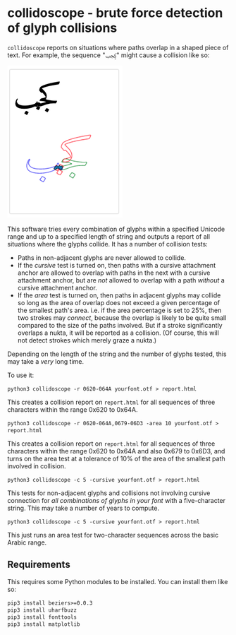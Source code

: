 # collidoscope - brute force detection of glyph collisions

`collidoscope` reports on situations where paths overlap in a shaped
piece of text. For example, the sequence "ؼجب" might cause a collision like so:

![](sample-collision.png)

This software tries every combination of glyphs within a specified Unicode range and up to a specified length of string and outputs a report of all situations where the glyphs collide. It has a number of collision tests:

* Paths in non-adjacent glyphs are never allowed to collide.
* If the *cursive* test is turned on, then paths with a cursive attachment anchor are allowed to overlap with paths in the next with a cursive attachment anchor, but are *not* allowed to overlap with a path *without* a cursive attachment anchor.
* If the *area* test is turned on, then paths in adjacent glyphs may collide so long as the area of overlap does not exceed a given percentage of the smallest path's area. i.e. if the area percentage is set to 25%, then two strokes may *connect*, because the overlap is likely to be quite small compared to the size of the paths involved. But if a stroke significantly overlaps a nukta, it will be reported as a collision. (Of course, this will not detect strokes which merely graze a nukta.)

Depending on the length of the string and the number of glyphs tested, this may take a *very* long time.

To use it:

    python3 collidoscope -r 0620-064A yourfont.otf > report.html

This creates a collision report on `report.html` for all sequences of three characters within the range 0x620 to 0x64A.

    python3 collidoscope -r 0620-064A,0679-06D3 -area 10 yourfont.otf > report.html

This creates a collision report on `report.html` for all sequences of three characters within the range 0x620 to 0x64A and also 0x679 to 0x6D3, and turns on the area test at a tolerance of 10% of the area of the smallest path involved in collision.

    python3 collidoscope -c 5 -cursive yourfont.otf > report.html

This tests for non-adjacent glyphs and collisions not involving cursive connection for *all combinations of glyphs in your font* with a five-character string. This may take a number of years to compute.

    python3 collidoscope -c 5 -cursive yourfont.otf > report.html

This just runs an area test for two-character sequences across the basic Arabic range.

## Requirements

This requires some Python modules to be installed. You can install them like so:

    pip3 install beziers>=0.0.3
    pip3 install uharfbuzz
    pip3 install fonttools
    pip3 install matplotlib
